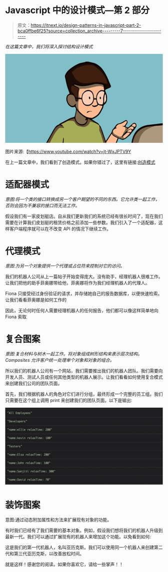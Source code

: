 # Javascript 中的设计模式—第 2 部分

> 原文：<https://itnext.io/design-patterns-in-javascript-part-2-bca0ffbe6f25?source=collection_archive---------7----------------------->

*在这篇文章中，我们将深入探讨结构设计模式*

![](img/5b2f3ad569615bbada2367480fd40b0b.png)

图片来源:【https://www.youtube.com/watch?v=jt-WxJPTV9Y 

在上一篇文章中，我们看到了创造模式。如果你错过了，这里有链接:[创造模式](https://medium.com/@takleakshar/design-patterns-in-javascript-f533632556c1)

# **适配器模式**

*意图:将一个类的接口转换成另一个客户期望的不同的东西。它允许类一起工作，否则会因为不兼容的接口而无法工作。*

假设我们有一家皮划艇店。自从我们更新我们的系统已经有很长时间了，现在我们需要在计算我们皮划艇的租赁价格之前添加一些参数。我们引入了一个适配器，这样客户端程序就可以在不改变 API 的情况下继续工作。

# **代理模式**

*意图:为另一个对象提供一个代理或占位符来控制对它的访问。*

我们的机器人公司从上一篇帖子开始变得庞大。没有助手，经理机器人很难工作。让我们把他的助手菲奥娜带给他，菲奥娜将作为我们经理机器人的代理人。

Fiona 只接受经过身份验证的请求，并存储她自己的报告数据库，以便快速检索。让我们看看菲奥娜是如何工作的

因此，无论何时任何人需要经理机器人的任何报告，他们都可以像这样简单地向 Fiona 索取

# **复合图案**

*意图:复合材料与树木一起工作。将对象组成树形结构来表示层次结构。Composites 允许客户统一处理单个对象和对象的组合。*

所以我们的机器人公司有一个网站，我们需要推出我们的机器人团队。我们需要向开发人员、测试人员或任何其他类型的机器人展示。让我们看看如何使用复合模式来创建我们公司的团队页面。

首先，我们根据机器人的角色对它们进行分组，最终形成一个完整的员工组。我们只需要在这个组上调用 print 来创建我们的团队页面。以下是输出:

![](img/ee6137c52bc6ee49b15f3a155a3b9fae.png)

# **装饰图案**

意图:通过动态附加属性和方法来扩展现有对象的功能。

有时我们已经有了我们需要的基本对象。例如，假设我们想将我们的机器人升级到最新一代。我们可以通过扩展现有的机器人来增加这个功能。以免看到如何:

这是我们的第一代机器人，名叫亚历克斯。我们可以使用同一个机器人来创建第二代和第三代亚历克斯，以改善放松时间。

就是这样！感谢您的阅读。如果你喜欢它，请给一些掌声！！